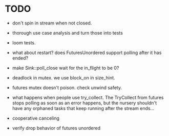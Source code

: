 # TODO

- don't spin in stream when not closed.
- thorough use case analysis and turn those into tests
- loom tests.

- what about restart? does FuturesUnordered support polling after it has ended?

- make Sink::poll_close wait for the in_flight to be 0?

- deadlock in mutex. we use block_on in size_hint.

- futures mutex doesn't poison. check unwind safety.

- what happens when people use try_collect. The TryCollect from futures stops polling as soon as an error happens, but the nursery shouldn't have any
  orphaned tasks that keep running after the stream ends...

- cooperative canceling

- verify drop behavior of futures unordered
